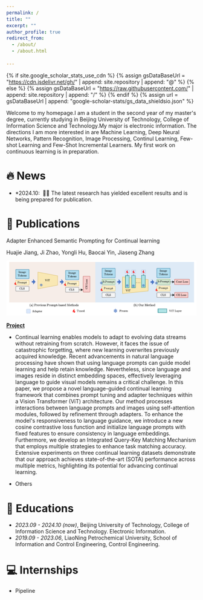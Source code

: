 ```yaml
---
permalink: /
title: ""
excerpt: ""
author_profile: true
redirect_from: 
  - /about/
  - /about.html

---
```


{% if site.google_scholar_stats_use_cdn %}
{% assign gsDataBaseUrl = "https://cdn.jsdelivr.net/gh/" | append: site.repository | append: "@" %}
{% else %}
{% assign gsDataBaseUrl = "https://raw.githubusercontent.com/" | append: site.repository | append: "/" %}
{% endif %}
{% assign url = gsDataBaseUrl | append: "google-scholar-stats/gs_data_shieldsio.json" %}

<span class='anchor' id='about-me'></span>

Welcome to my homepage.I am a student in the second year of my master's degree, currently studying in Beijing University of Technology, College of Information Science and Technology.My major is electronic information. The directions I am more interested in are Machine Learning, Deep Neural Networks, Pattern Recognition, Image Processing, Continul Learning, Few-shot Learning and Few-Shot Incremental Learners.
My first work on continuous learning is in preparation.




# 🔥 News

- *2024.10: &nbsp;🎉🎉 The latest research has yielded excellent results and is being prepared for publication.

# 📝 Publications 

Adapter Enhanced Semantic Prompting for Continual learning

Huajie Jiang, Ji Zhao, Yongli Hu, Baocai Yin, Jiaseng Zhang

<img src="images/motivation.png" style="zoom:50%;" />

[**Project**](https://scholar.google.com/citations?view_op=view_citation&hl=zh-CN&user=DhtAFkwAAAAJ&citation_for_view=DhtAFkwAAAAJ:ALROH1vI_8AC) <strong></strong>

- Continual learning enables models to adapt to evolving data streams without retraining from scratch. However, it faces the issue of catastrophic forgetting, where new learning overwrites previously acquired knowledge. Recent advancements in natural language processing have shown that using language prompts can guide model learning and help retain knowledge. Nevertheless, since language and images reside in distinct embedding spaces, effectively leveraging language to guide visual models remains a critical challenge. In this paper, we propose a novel language-guided continual learning framework that combines prompt tuning and adapter techniques within a Vision Transformer (ViT) architecture. Our method processes interactions between language prompts and images using self-attention modules, followed by refinement through adapters. To enhance the model's responsiveness to language guidance, we introduce a new cosine contrastive loss function and initialize language prompts with fixed features to ensure consistency in language embeddings. Furthermore, we develop an Integrated Query-Key Matching Mechanism that employs multiple strategies to enhance task matching accuracy. Extensive experiments on three continual learning datasets demonstrate that our approach achieves state-of-the-art (SOTA) performance across multiple metrics, highlighting its potential for advancing continual learning.

- Others



# 📖 Educations

- *2023.09 - 2024.10 (now)*, Beijing University of Technology, College of Information Science and Technology. Electronic Information. 
- *2019.09 - 2023.06*, LiaoNing Petrochemical University, School of Information and Control Engineering, Control Engineering. 

# 💻 Internships

- Pipeline
